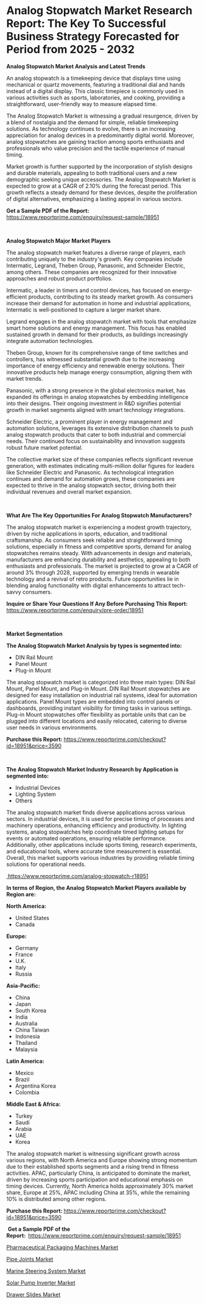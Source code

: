 <p><h1>Analog Stopwatch Market Research Report: The Key To Successful Business Strategy Forecasted for Period from 2025 - 2032</h1></p><p><strong>Analog Stopwatch Market Analysis and Latest Trends</strong></p>
<p><p>An analog stopwatch is a timekeeping device that displays time using mechanical or quartz movements, featuring a traditional dial and hands instead of a digital display. This classic timepiece is commonly used in various activities such as sports, laboratories, and cooking, providing a straightforward, user-friendly way to measure elapsed time.</p><p>The Analog Stopwatch Market is witnessing a gradual resurgence, driven by a blend of nostalgia and the demand for simple, reliable timekeeping solutions. As technology continues to evolve, there is an increasing appreciation for analog devices in a predominantly digital world. Moreover, analog stopwatches are gaining traction among sports enthusiasts and professionals who value precision and the tactile experience of manual timing.</p><p>Market growth is further supported by the incorporation of stylish designs and durable materials, appealing to both traditional users and a new demographic seeking unique accessories. The Analog Stopwatch Market is expected to grow at a CAGR of 2.10% during the forecast period. This growth reflects a steady demand for these devices, despite the proliferation of digital alternatives, emphasizing a lasting appeal in various sectors.</p></p>
<p><strong>Get a Sample PDF of the Report:&nbsp;</strong> <a href="https://www.reportprime.com/enquiry/request-sample/18951?utm_campaign=28&utm_medium=2&utm_source=Github&utm_content=ia&utm_term=19032025&utm_id=analog-stopwatch">https://www.reportprime.com/enquiry/request-sample/18951</a></p>
<p>&nbsp;</p>
<p><strong>Analog Stopwatch Major Market Players</strong></p>
<p><p>The analog stopwatch market features a diverse range of players, each contributing uniquely to the industry's growth. Key companies include Intermatic, Legrand, Theben Group, Panasonic, and Schneider Electric, among others. These companies are recognized for their innovative approaches and robust product portfolios.</p><p>Intermatic, a leader in timers and control devices, has focused on energy-efficient products, contributing to its steady market growth. As consumers increase their demand for automation in home and industrial applications, Intermatic is well-positioned to capture a larger market share.</p><p>Legrand engages in the analog stopwatch market with tools that emphasize smart home solutions and energy management. This focus has enabled sustained growth in demand for their products, as buildings increasingly integrate automation technologies.</p><p>Theben Group, known for its comprehensive range of time switches and controllers, has witnessed substantial growth due to the increasing importance of energy efficiency and renewable energy solutions. Their innovative products help manage energy consumption, aligning them with market trends.</p><p>Panasonic, with a strong presence in the global electronics market, has expanded its offerings in analog stopwatches by embedding intelligence into their designs. Their ongoing investment in R&D signifies potential growth in market segments aligned with smart technology integrations.</p><p>Schneider Electric, a prominent player in energy management and automation solutions, leverages its extensive distribution channels to push analog stopwatch products that cater to both industrial and commercial needs. Their continued focus on sustainability and innovation suggests robust future market potential.</p><p>The collective market size of these companies reflects significant revenue generation, with estimates indicating multi-million dollar figures for leaders like Schneider Electric and Panasonic. As technological integration continues and demand for automation grows, these companies are expected to thrive in the analog stopwatch sector, driving both their individual revenues and overall market expansion.</p></p>
<p>&nbsp;</p>
<p><strong>What Are The Key Opportunities For Analog Stopwatch Manufacturers?</strong></p>
<p><p>The analog stopwatch market is experiencing a modest growth trajectory, driven by niche applications in sports, education, and traditional craftsmanship. As consumers seek reliable and straightforward timing solutions, especially in fitness and competitive sports, demand for analog stopwatches remains steady. With advancements in design and materials, manufacturers are enhancing durability and aesthetics, appealing to both enthusiasts and professionals. The market is projected to grow at a CAGR of around 3% through 2028, supported by emerging trends in wearable technology and a revival of retro products. Future opportunities lie in blending analog functionality with digital enhancements to attract tech-savvy consumers.</p></p>
<p><strong>Inquire or Share Your Questions If Any Before Purchasing This Report:</strong> <a href="https://www.reportprime.com/enquiry/pre-order/18951?utm_campaign=28&utm_medium=2&utm_source=Github&utm_content=ia&utm_term=19032025&utm_id=analog-stopwatch">https://www.reportprime.com/enquiry/pre-order/18951</a></p>
<p>&nbsp;</p>
<p><strong>Market Segmentation</strong></p>
<p><strong>The Analog Stopwatch Market Analysis by types is segmented into:</strong></p>
<p><ul><li>DIN Rail Mount</li><li>Panel Mount</li><li>Plug-in Mount</li></ul></p>
<p><p>The analog stopwatch market is categorized into three main types: DIN Rail Mount, Panel Mount, and Plug-in Mount. DIN Rail Mount stopwatches are designed for easy installation on industrial rail systems, ideal for automation applications. Panel Mount types are embedded into control panels or dashboards, providing instant visibility for timing tasks in various settings. Plug-in Mount stopwatches offer flexibility as portable units that can be plugged into different locations and easily relocated, catering to diverse user needs in various environments.</p></p>
<p><strong>Purchase this Report:&nbsp;</strong><a href="https://www.reportprime.com/checkout?id=18951&price=3590&utm_campaign=28&utm_medium=2&utm_source=Github&utm_content=ia&utm_term=19032025&utm_id=analog-stopwatch">https://www.reportprime.com/checkout?id=18951&price=3590</a></p>
<p>&nbsp;</p>
<p><strong>The Analog Stopwatch Market Industry Research by Application is segmented into:</strong></p>
<p><ul><li>Industrial Devices</li><li>Lighting System</li><li>Others</li></ul></p>
<p><p>The analog stopwatch market finds diverse applications across various sectors. In industrial devices, it is used for precise timing of processes and machinery operations, enhancing efficiency and productivity. In lighting systems, analog stopwatches help coordinate timed lighting setups for events or automated operations, ensuring reliable performance. Additionally, other applications include sports timing, research experiments, and educational tools, where accurate time measurement is essential. Overall, this market supports various industries by providing reliable timing solutions for operational needs.</p></p>
<p><a href="https://www.reportprime.com/analog-stopwatch-r18951?utm_campaign=28&utm_medium=2&utm_source=Github&utm_content=ia&utm_term=19032025&utm_id=analog-stopwatch">&nbsp;https://www.reportprime.com/analog-stopwatch-r18951</a></p>
<p><strong>In terms of Region, the Analog Stopwatch Market Players available by Region are:</strong></p>
<p>
    <p> <strong> North America: </strong>
        <ul>
            <li>United States</li>
            <li>Canada</li>
        </ul>
        </p> 
    <p> <strong> Europe: </strong>
        <ul>
            <li>Germany</li>
            <li>France</li>
            <li>U.K.</li>
            <li>Italy</li>
            <li>Russia</li>
        </ul>
        </p> 
    <p> <strong> Asia-Pacific: </strong>
        <ul>
            <li>China</li>
            <li>Japan</li>
            <li>South Korea</li>
            <li>India</li>
            <li>Australia</li>
            <li>China Taiwan</li>
            <li>Indonesia</li>
            <li>Thailand</li>
            <li>Malaysia</li>
        </ul>
        </p> 
    <p> <strong> Latin America: </strong>
        <ul>
            <li>Mexico</li>
            <li>Brazil</li>
            <li>Argentina Korea</li>
            <li>Colombia</li>
        </ul>
        </p> 
    <p> <strong> Middle East & Africa: </strong>
        <ul>
            <li>Turkey</li>
            <li>Saudi</li>
            <li>Arabia</li>
            <li>UAE</li>
            <li>Korea</li>
        </ul>
    </p>
    </p>
<p><p>The analog stopwatch market is witnessing significant growth across various regions, with North America and Europe showing strong momentum due to their established sports segments and a rising trend in fitness activities. APAC, particularly China, is anticipated to dominate the market, driven by increasing sports participation and educational emphasis on timing devices. Currently, North America holds approximately 30% market share, Europe at 25%, APAC including China at 35%, while the remaining 10% is distributed among other regions.</p></p>
<p><strong>Purchase this Report: </strong><a href="https://www.reportprime.com/checkout?id=18951&price=3590&utm_campaign=28&utm_medium=2&utm_source=Github&utm_content=ia&utm_term=19032025&utm_id=analog-stopwatch">https://www.reportprime.com/checkout?id=18951&price=3590</a></p>
<p>&nbsp;<strong>Get a Sample PDF of the Report:&nbsp;&nbsp;</strong><a href="https://www.reportprime.com/enquiry/request-sample/18951?utm_campaign=28&utm_medium=2&utm_source=Github&utm_content=ia&utm_term=19032025&utm_id=analog-stopwatch">https://www.reportprime.com/enquiry/request-sample/18951</a></p>
<p><strong></strong></p>
<p><p><a href="https://github.com/zanoligarav/Market-Research-Report-List-1/blob/main/pharmaceutical-packaging-machines-market.md?utm_campaign=28&utm_medium=2&utm_source=Github&utm_content=ia&utm_term=19032025&utm_id=analog-stopwatch">Pharmaceutical Packaging Machines Market</a></p><p><a href="https://github.com/curinbucan9/Market-Research-Report-List-1/blob/main/pipe-joints-market.md?utm_campaign=28&utm_medium=2&utm_source=Github&utm_content=ia&utm_term=19032025&utm_id=analog-stopwatch">Pipe Joints Market</a></p><p><a href="https://github.com/deyniphytic/Market-Research-Report-List-1/blob/main/marine-steering-system-market.md?utm_campaign=28&utm_medium=2&utm_source=Github&utm_content=ia&utm_term=19032025&utm_id=analog-stopwatch">Marine Steering System Market</a></p><p><a href="https://github.com/haaszgettre6/Market-Research-Report-List-1/blob/main/solar-pump-inverter-market.md?utm_campaign=28&utm_medium=2&utm_source=Github&utm_content=ia&utm_term=19032025&utm_id=analog-stopwatch">Solar Pump Inverter Market</a></p><p><a href="https://github.com/qetelosooya/Market-Research-Report-List-1/blob/main/drawer-slides-market.md?utm_campaign=28&utm_medium=2&utm_source=Github&utm_content=ia&utm_term=19032025&utm_id=analog-stopwatch">Drawer Slides Market</a></p></p>